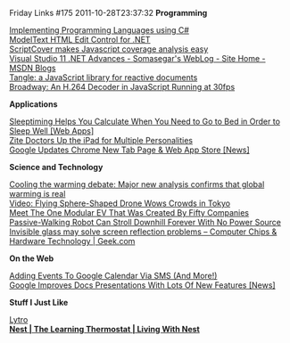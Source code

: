Friday Links #175
2011-10-28T23:37:32
**Programming**

[Implementing Programming Languages using C#](http://www.codeproject.com/KB/recipes/programminglanguagetoools.aspx)   
[ModelText HTML Edit Control for .NET](http://www.modeltext.com/html/)   
[ScriptCover makes Javascript coverage analysis easy](http://feedproxy.google.com/~r/blogspot/RLXA/~3/RKFuR3AXX9Y/scriptcover-makes-javascript-coverage.html)   
[Visual Studio 11 .NET Advances - Somasegar's WebLog - Site Home - MSDN Blogs](http://blogs.msdn.com/b/somasegar/archive/2011/10/26/visual-studio-11-net-advances.aspx)   
[Tangle: a JavaScript library for reactive documents](http://worrydream.com/Tangle/)   
[Broadway: An H.264 Decoder in JavaScript Running at 30fps](http://feedproxy.google.com/~r/badassjs/~3/fhWq_-aWrTY/12035631618)

**Applications**

[Sleeptiming Helps You Calculate When You Need to Go to Bed in Order to Sleep Well [Web Apps]](http://feeds.gawker.com/~r/lifehacker/full/~3/G9bexYn_Ikg/sleeptiming-helps-you-calculate-when-you-need-to-go-to-bed-in-order-to-sleep-well)   
[Zite Doctors Up the iPad for Multiple Personalities](http://allthingsd.com/20111021/zite-doctors-up-the-ipad-for-multiple-personalities/)   
[Google Updates Chrome New Tab Page & Web App Store [News]](http://feedproxy.google.com/~r/Makeuseof/~3/WcN1UjbAaNQ/)

**Science and Technology**

[Cooling the warming debate: Major new analysis confirms that global warming is real](http://feeds.sciencedaily.com/~r/sciencedaily/~3/qaVhFRa_QnY/111021144716.htm)   
[Video: Flying Sphere-Shaped Drone Wows Crowds in Tokyo](http://www.popsci.com/technology/article/2011-10/video-japans-new-ball-shaped-drone-wows-crowds-tokyo)   
[Meet The One Modular EV That Was Created By Fifty Companies](http://www.wired.com/autopia/2011/10/meet-the-one-modular-ev-created-by-fifty-companies/)   
[Passive-Walking Robot Can Stroll Downhill Forever With No Power Source](http://www.popsci.com/technology/article/2011-10/passive-walking-robot-can-stroll-downhill-forever-no-power-source)   
[Invisible glass may solve screen reflection problems – Computer Chips & Hardware Technology | Geek.com](http://www.geek.com/articles/chips/invisible-glass-may-solve-screen-reflection-problems-20111028/)

**On the Web**

[Adding Events To Google Calendar Via SMS (And More!)](http://feedproxy.google.com/~r/Makeuseof/~3/ONoof1L9j2I/)   
[Google Improves Docs Presentations With Lots Of New Features [News]](http://feedproxy.google.com/~r/Makeuseof/~3/utBITsvF-Y0/)

**Stuff I Just Like**

[Lytro](http://www.lytro.com/lytro-camera-launch/363)   
[**Nest | The Learning Thermostat | Living With Nest**](http://www.nest.com/living-with-nest/)

